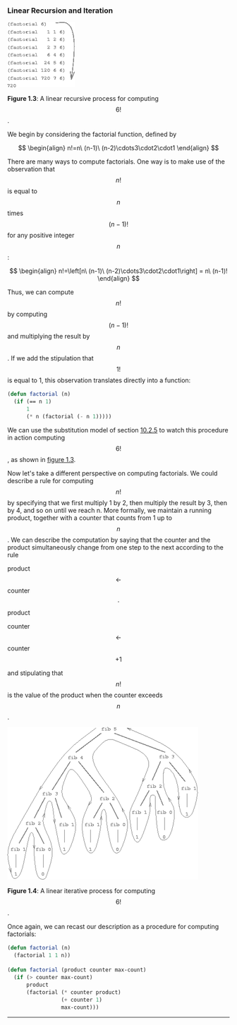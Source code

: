 ### Linear Recursion and Iteration

<a name="figure-3"></a>
![A linear recursive process for computing 6 factorial](images/ch1-Z-G-10.png)

**Figure 1.3**:  A linear recursive process for computing $$6!$$.

We begin by considering the factorial function, defined by

$$
\begin{align}
n!=n\ (n-1)\ (n-2)\cdots3\cdot2\cdot1
\end{align}
$$

There are many ways to compute factorials. One way is to make use of the observation that $$n!$$ is equal to $$n$$ times $$(n - 1)!$$ for any positive integer $$n$$:

$$
\begin{align}
n!=\left[n\ (n-1)\ (n-2)\cdots3\cdot2\cdot1\right] = n\ (n-1)!
\end{align}
$$

Thus, we can compute $$n!$$ by computing $$(n - 1)!$$ and multiplying the result by $$n$$. If we add the stipulation that $$1!$$ is equal to 1, this observation translates directly into a function:

```lisp
(defun factorial (n)
  (if (== n 1)
      1
      (* n (factorial (- n 1)))))
```

We can use the substitution model of section [10.2.5](the-substitution-model-for-function-application.html) to watch this procedure in action computing $$6!$$, as shown in [figure 1.3](#figure-3).

Now let's take a different perspective on computing factorials. We could describe a rule for computing $$n!$$ by specifying that we first multiply 1 by 2, then multiply the result by 3, then by 4, and so on until we reach n. More formally, we maintain a running product, together with a counter that counts from 1 up to $$n$$. We can describe the computation by saying that the counter and the product simultaneously change from one step to the next according to the rule

product $$\gets$$ counter $$\cdot$$ product

counter $$\gets$$ counter $$+ 1$$

and stipulating that $$n!$$ is the value of the product when the counter exceeds $$n$$.

<a name="figure-4"></a>
![A linear iterative process for computing 6 factorial](images/ch1-Z-G-13.png)

**Figure 1.4**:  A linear iterative process for computing $$6!$$.

Once again, we can recast our description as a procedure for computing factorials:

```lisp
(defun factorial (n)
  (factorial 1 1 n))

(defun factorial (product counter max-count)
  (if (> counter max-count)
      product
      (factorial (* counter product)
                 (+ counter 1)
                 max-count)))
```

----

[^1]: 






